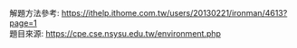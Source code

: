 解題方法參考: https://ithelp.ithome.com.tw/users/20130221/ironman/4613?page=1  
題目來源: https://cpe.cse.nsysu.edu.tw/environment.php
